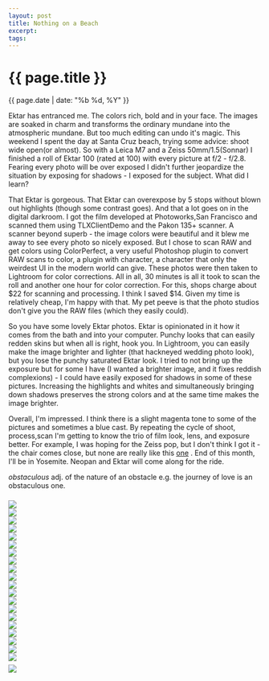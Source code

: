```yaml
---
layout: post
title: Nothing on a Beach
excerpt: 
tags: 
---
```

<div class="row">
<div class="col-sm-2"></div>
<div class="col-sm-8">


<h1> {{ page.title }} </h1>
<div class="pdate"> {{ page.date | date: "%b %d, %Y" }} </div>


<p>
Ektar has entranced me. The colors rich, bold and in your face. The images are
soaked in charm and transforms the ordinary mundane into the atmospheric
mundane. But too much editing can undo it's magic. This weekend I spent the day
at Santa Cruz beach, trying  some advice: shoot wide open(or almost). So with
a Leica M7 and a Zeiss 50mm/1.5(Sonnar) I finished a roll of Ektar 100 (rated
at 100) with every picture at f/2 - f/2.8. Fearing every photo will be over
exposed I didn't further jeopardize the situation by exposing for shadows - I
exposed for the subject. What did I learn?
</p>

<p>

That Ektar is gorgeous. That Ektar can overexpose by 5 stops without blown out
highlights (though some contrast goes). And that a lot goes on in the digital darkroom. I got the film developed
at Photoworks,San Francisco and  scanned them using TLXClientDemo and the Pakon 135+
scanner. A scanner beyond superb - the image colors were beautiful and it blew me
away to see every photo so nicely exposed. But I chose to scan RAW and get
colors using ColorPerfect, a very useful Photoshop plugin to convert RAW scans
to color, a plugin with character, a character that only the weirdest UI in the modern world can
give. These photos were then taken to Lightroom for color corrections. All in
all, 30 minutes is all it took to scan the roll and another one hour for color
correction. For this, shops charge about \$22 for scanning and processing. I think
I saved \$14. Given my time is relatively cheap, I'm happy with that. My pet
peeve is that the photo studios don't give you the RAW files (which they easily
could).
</p>

<p>

So you have some lovely Ektar photos. Ektar is opinionated in it how it comes
from the bath and into your computer. Punchy looks that can easily redden skins
but when all is right, hook you. In Lightroom, you can easily make the image
brighter and  lighter (that  hackneyed wedding photo look), but you lose the punchy
saturated Ektar look. I tried to not bring up the exposure but for some I have (I wanted a brighter image, and it fixes reddish complexions) - I
could have easily exposed for shadows in some of these pictures. Increasing the
highlights and whites and simultaneously bringing down shadows preserves the
strong colors and at the same time makes the image brighter.
</p>

<p>
Overall, I'm impressed. I think there is a slight magenta tone to some of the
pictures and sometimes a blue cast. By repeating the cycle of shoot, process,scan
 I'm getting to know the trio of  film look, lens, and exposure better. For example,
I was hoping for the Zeiss pop, but I don't think I got it - the chair comes
close, but none are really like this <a
href="https://people.mozilla.org/~sguha/blog/images/photos/calcutta/t-000035070023.jpg">one</a>
. End of this month, I'll be in Yosemite. Neopan and Ektar will come along for
the ride.
</p>
<p>
<i>obstaculous</i> adj. of the nature of an obstacle e.g. the journey of love is
an obstaculous one.
</p>

<div id="demo5" class="flex-images" style="padding-top:0.5em;">
<div class="item" data-w="333" data-h="500">
	<div class="img"><a href="{{ site.url }}/images/photos/santacruz/t-1.jpg"><img src="{{ site.url }}/images/blank.gif" data-src="{{ site.url }}/images/photos/santacruz/st-1.jpg"></a></div>
</div>
<div class="item" data-w="333" data-h="500">
	<div class="img"><a href="{{ site.url }}/images/photos/santacruz/t-10A.jpg"><img src="{{ site.url }}/images/blank.gif" data-src="{{ site.url }}/images/photos/santacruz/st-10A.jpg"></a></div>
</div>
<div class="item" data-w="500" data-h="333">
	<div class="img"><a href="{{ site.url }}/images/photos/santacruz/t-12A.jpg"><img src="{{ site.url }}/images/blank.gif" data-src="{{ site.url }}/images/photos/santacruz/st-12A.jpg"></a></div>
</div>
<div class="item" data-w="500" data-h="333">
	<div class="img"><a href="{{ site.url }}/images/photos/santacruz/t-13A.jpg"><img src="{{ site.url }}/images/blank.gif" data-src="{{ site.url }}/images/photos/santacruz/st-13A.jpg"></a></div>
</div>
<div class="item" data-w="500" data-h="333">
	<div class="img"><a href="{{ site.url }}/images/photos/santacruz/t-15A.jpg"><img src="{{ site.url }}/images/blank.gif" data-src="{{ site.url }}/images/photos/santacruz/st-15A.jpg"></a></div>
</div>
<div class="item" data-w="500" data-h="333">
	<div class="img"><a href="{{ site.url }}/images/photos/santacruz/t-20A.jpg"><img src="{{ site.url }}/images/blank.gif" data-src="{{ site.url }}/images/photos/santacruz/st-20A.jpg"></a></div>
</div>
<div class="item" data-w="500" data-h="333">
	<div class="img"><a href="{{ site.url }}/images/photos/santacruz/t-24A.jpg"><img src="{{ site.url }}/images/blank.gif" data-src="{{ site.url }}/images/photos/santacruz/st-24A.jpg"></a></div>
</div>
<div class="item" data-w="500" data-h="333">
	<div class="img"><a href="{{ site.url }}/images/photos/santacruz/t-25A.jpg"><img src="{{ site.url }}/images/blank.gif" data-src="{{ site.url }}/images/photos/santacruz/st-25A.jpg"></a></div>
</div>
<div class="item" data-w="333" data-h="500">
	<div class="img"><a href="{{ site.url }}/images/photos/santacruz/t-26A.jpg"><img src="{{ site.url }}/images/blank.gif" data-src="{{ site.url }}/images/photos/santacruz/st-26A.jpg"></a></div>
</div>
<div class="item" data-w="333" data-h="500">
	<div class="img"><a href="{{ site.url }}/images/photos/santacruz/t-29A.jpg"><img src="{{ site.url }}/images/blank.gif" data-src="{{ site.url }}/images/photos/santacruz/st-29A.jpg"></a></div>
</div>
<div class="item" data-w="500" data-h="333">
	<div class="img"><a href="{{ site.url }}/images/photos/santacruz/t-2A.jpg"><img src="{{ site.url }}/images/blank.gif" data-src="{{ site.url }}/images/photos/santacruz/st-2A.jpg"></a></div>
</div>
<div class="item" data-w="500" data-h="333">
	<div class="img"><a href="{{ site.url }}/images/photos/santacruz/t-31A.jpg"><img src="{{ site.url }}/images/blank.gif" data-src="{{ site.url }}/images/photos/santacruz/st-31A.jpg"></a></div>
</div>
<div class="item" data-w="500" data-h="333">
	<div class="img"><a href="{{ site.url }}/images/photos/santacruz/t-32A.jpg"><img src="{{ site.url }}/images/blank.gif" data-src="{{ site.url }}/images/photos/santacruz/st-32A.jpg"></a></div>
</div>
<div class="item" data-w="333" data-h="500">
	<div class="img"><a href="{{ site.url }}/images/photos/santacruz/t-5A.jpg"><img src="{{ site.url }}/images/blank.gif" data-src="{{ site.url }}/images/photos/santacruz/st-5A.jpg"></a></div>
</div>
<div class="item" data-w="500" data-h="333">
	<div class="img"><a href="{{ site.url }}/images/photos/santacruz/t-36A.jpg"><img src="{{ site.url }}/images/blank.gif" data-src="{{ site.url }}/images/photos/santacruz/st-36A.jpg"></a></div>
</div>
<div class="item" data-w="333" data-h="500">
	<div class="img"><a href="{{ site.url }}/images/photos/santacruz/t-3A.jpg"><img src="{{ site.url }}/images/blank.gif" data-src="{{ site.url }}/images/photos/santacruz/st-3A.jpg"></a></div>
</div>
<div class="item" data-w="333" data-h="500">
	<div class="img"><a href="{{ site.url }}/images/photos/santacruz/t-35A.jpg"><img src="{{ site.url }}/images/blank.gif" data-src="{{ site.url }}/images/photos/santacruz/st-35A.jpg"></a></div>
</div>

<div class="item" data-w="333" data-h="500">
	<div class="img"><a href="{{ site.url }}/images/photos/santacruz/t-4A.jpg"><img src="{{ site.url }}/images/blank.gif" data-src="{{ site.url }}/images/photos/santacruz/st-4A.jpg"></a></div>
</div>

<div class="item" data-w="500" data-h="333">
	<div class="img"><a href="{{ site.url }}/images/photos/santacruz/t-6A.jpg"><img src="{{ site.url }}/images/blank.gif" data-src="{{ site.url }}/images/photos/santacruz/st-6A.jpg"></a></div>
</div>
<div class="item" data-w="333" data-h="500">
	<div class="img"><a href="{{ site.url }}/images/photos/santacruz/t-7A.jpg"><img src="{{ site.url }}/images/blank.gif" data-src="{{ site.url }}/images/photos/santacruz/st-7A.jpg"></a></div>
</div>
</div>
<script>
$('#demo5').flexImages({ rowHeight:500 , truncate: 0});
</script>

<div id="demo6" class="flex-images" style="padding-top:0.5em;">
<div class="item" data-w="500" data-h="333">
	<div class="img"><a href="{{ site.url }}/images/photos/santacruz/t-8A.jpg"><img src="{{ site.url }}/images/blank.gif" data-src="{{ site.url }}/images/photos/santacruz/t-8A.jpg"></a></div>
</div>
<script>
$('#demo6').flexImages({ rowHeight:800 , truncate: 0});
</script>
